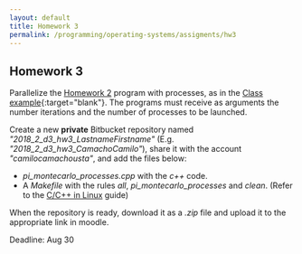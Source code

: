 ```yaml
---
layout: default
title: Homework 3
permalink: /programming/operating-systems/assigments/hw3
---
```


## Homework 3

Parallelize the [Homework 2](/cstopics/programming/operating-systems/assigments/hw2) program with processes, as in the [Class example](https://github.com/cstopics/cstopics/blob/gh-pages/assets/code/os/pi_n_processes.cpp){:target="blank"}. The programs must receive as arguments the number iterations and the number of processes to be launched.

Create a new **private** Bitbucket repository named *"2018_2_d3_hw3_LastnameFirstname"* (E.g. *"2018_2_d3_hw3_CamachoCamilo"*), share it with the account *"camilocamachousta"*, and add the files below:

* *pi_montecarlo_processes.cpp* with the *c++* code.
* A *Makefile* with the rules *all*, *pi_montecarlo_processes* and *clean*. (Refer to the [C/C++ in Linux](/cstopics/programming/c-c++/c_c++_in_linux) guide)

When the repository is ready, download it as a *.zip* file and upload it to the appropriate link in moodle.

Deadline: Aug 30
